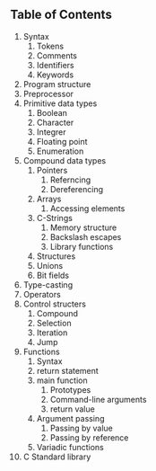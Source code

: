 Table of Contents
-------------------
1. Syntax
   1. Tokens
   2. Comments
   3. Identifiers
   4. Keywords
1. Program structure
2. Preprocessor
3. Primitive data types
    1. Boolean
    2. Character
    3. Integrer
    4. Floating point
    5. Enumeration
4. Compound data types
   1. Pointers
      1. Referncing
      2. Dereferencing
   2. Arrays
      1. Accessing elements
   3. C-Strings
      1. Memory structure
      2. Backslash escapes
      3. Library functions
   4. Structures
   5. Unions
   6. Bit fields
5. Type-casting
6. Operators
7. Control structers
   1. Compound
   2. Selection
   3. Iteration
   4. Jump
8. Functions
   1. Syntax
   2. return statement
   3. main function
      1. Prototypes
      2. Command-line arguments
      3. return value
   4. Argument passing
      1. Passing by value
      2. Passing by reference
   5. Variadic functions
9. C Standard library
